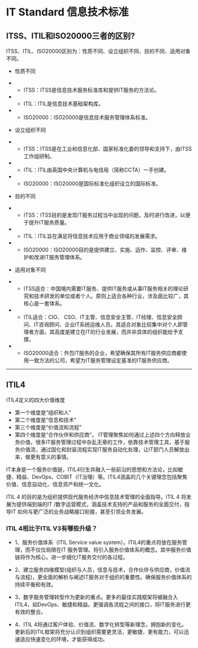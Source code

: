 # IT Standard 信息技术标准



## ITSS、ITIL和ISO20000三者的区别?
ITSS、ITIL、ISO20000区别为：性质不同、设立组织不同、目的不同、适用对象不同。

- 性质不同
- - ITSS：ITSS是信息技术服务标准库和提供IT服务的方法论。

- - ITIL：ITIL是信息技术基础架构库。

- - ISO20000：ISO20000是信息技术服务管理体系标准。

- 设立组织不同
- - ITSS：ITSS是在工业和信息化部、国家标准化委的领导和支持下，由ITSS工作组研制。

- - ITIL：ITIL由英国中央计算机与电信局（简称CCTA）一手创建。

- - ISO20000：ISO20000是国际标准化组织设立的国际标准。


- 目的不同
- - ITSS：ITSS目的是发现IT服务过程当中出现的问题，及时进行改进，以便于提升IT服务质量。

- - ITIL：ITIL旨在满足将信息技术应用于商业领域的发展需求。

- - ISO20000：ISO20000目的是提供建立、实施、运作、监控、评审、维护和改进IT服务管理体系。


- 适用对象不同
- - ITSS适合：中国境内需要IT服务、提供IT服务或从事IT服务相关的理论研究和技术研发的单位或者个人。原则上适合各种行业，涉及面比较广，其核心是一套体系。
- - ITIL适合：CIO、 CSO、IT主管、信息安全主管、IT经理、信息安全顾问、IT咨询顾问、企业IT系统运维人员。其适合对象比较集中对个人即管理者方面，其高度是建立在IT的行业发展，而并非具体的组织能给予支撑。
- - ISO20000适合：外包IT服务的企业，希望确保其所有IT服务供应商都使用一致方法的公司，希望为IT服务管理设定基准的IT服务供应商。

---
## ITIL4
ITIL4定义的四大价值维度
- 第一个维度是“组织和人”
- 第二个维度是“信息和技术”
- 第三个维度是“价值流和流程”
- 第四个维度是“合作伙伴和供应商”。
IT管理聚焦如何通过上述四个方向释放业务价值，很多IT服务管理过程中杂乱无章的工作，依靠技术管理工具，基于服务价值流，通过固化和封装流程实现IT服务自动化处理，让IT部门人员解放出来，做更有意义的事情。

IT本身是一个服务价值链，ITIL4衍生并融入一些前沿的思想和方法论，比如敏捷、精益、DevOps、COBIT（IT治理）等。ITIL4涵盖的几个关键理念包括聚焦价值、信息自动化、信息资产和统一文化。


ITIL 4 的目的是为组织提供现代服务经济中信息技术管理的全面指导。ITIL 4 将发展为提供端到端的IT /数字运营模式，涵盖技术支持的产品和服务的全面交付，指导IT 如何与更广泛的业务战略接口衔接，甚至引领业务发展。


### ITIL 4相比于ITIL V3有哪些升级？

- 1、服务价值体系（ITIL Service value system）。ITIL4的重点将放在服务管理，而不仅仅局限在IT 服务管理。将引入服务价值体系的概念。其中服务价值链将作为核心，进一步细化IT服务交付的各过程。


- 2、建立服务四维模型(组织与人员，信息与技术，合作伙伴与供应商，价值流与流程)，更全面的解析与阐述IT服务对于组织的重要性。确保服务价值体系的持续平衡和有效。


- 3、数字服务管理转型作为更新的重点。更多的最佳实践框架将被融合入ITIL4，如DevOps、敏捷和精益。更强调各流程之间的接口，将IT服务进行更有效的整合。


- 4、ITIL 4将通过客户体验、价值流、数字化转型等新理念，拥抱新的变化。更新后的ITIL框架将充分认识到组织需要更灵活，更敏捷，更有能力，可以迅速适应快速变化的环境，才能获得成功。
